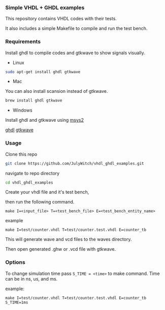 ### Simple VHDL + GHDL examples

This repository contains VHDL codes with their tests.

It also includes a simple Makefile to compile and run the test bench.

### Requirements

Install ghdl to compile codes and gtkwave to show signals visually.

- Linux

```bash
sudo apt-get install ghdl gtkwave
```

- Mac

You can also install scansion instead of gtkwave.

```zsh
brew install ghdl gtkwave
```

- Windows

Install ghdl and gtkwave using [msys2](https://www.msys2.org/)

[ghdl](https://packages.msys2.org/base/mingw-w64-ghdl)
[gtkwave](https://packages.msys2.org/base/mingw-w64-gtkwave)

### Usage

Clone this repo
```bash
git clone https://github.com/JulyWitch/vhdl_ghdl_examples.git
```

navigate to repo directory
```bash
cd vhdl_ghdl_examples
```

Create your vhdl file and it's test bench, 

then run the following command.

```
make I=<input_file> T=<test_bench_file> E=<test_bench_entity_name>
```

example

```
make I=test/counter.vhdl T=test/counter.test.vhdl E=counter_tb
```

This will generate wave and vcd files to the waves directory.

Then open generated .ghw or .vcd file with gtkwave.

### Options

To change simulation time pass `S_TIME = <time>` to make command. Time can be in ns, us, and ms.

example:

```
make I=test/counter.vhdl T=test/counter.test.vhdl E=counter_tb S_TIME=1ms
```
